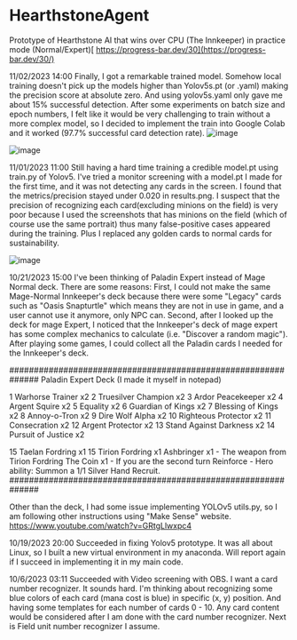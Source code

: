 # HearthstoneAgent
Prototype of Hearthstone AI that wins over CPU (The Innkeeper) in practice mode (Normal/Expert)[
https://progress-bar.dev/30](https://progress-bar.dev/30/)



11/02/2023 14:00
Finally, I got a remarkable trained model. Somehow local training doesn't pick up the models higher than Yolov5s.pt (or .yaml) making the precision score at absolute zero. And using yolov5s.yaml only gave me about 15% successful detection. After some experiments on batch size and epoch numbers, I felt like it would be very challenging to train without a more complex model, so I decided to implement the train into Google Colab and it worked (97.7% successful card detection rate). 
![image](https://github.com/HyunwookJung0827/HearthstoneAgent/assets/90017772/4489d3f8-bf74-4581-9985-a1b65285b06d)

![image](https://github.com/HyunwookJung0827/HearthstoneAgent/assets/90017772/bd9c8496-097e-49ca-8bcc-fefe7e967545)


11/01/2023 11:00
Still having a hard time training a credible model.pt using train.py of Yolov5. I've tried a monitor screening with a model.pt I made for the first time, and it was not detecting any cards in the screen. I found that the metrics/precision stayed under 0.020 in results.png. I suspect that the precision of recognizing each card(excluding minions on the field) is very poor because I used the screenshots that has minions on the field (which of course use the same portrait) thus many false-positive cases appeared during the training. Plus I replaced any golden cards to normal cards for sustainability.

![image](https://github.com/HyunwookJung0827/HearthstoneAgent/assets/90017772/41558d16-45f9-42b0-a2ac-5d34b694ba5b)


10/21/2023 15:00
I've been thinking of Paladin Expert instead of Mage Normal deck. There are some reasons: First, I could not make the same Mage-Normal Innkeeper's deck because there were some "Legacy" cards such as "Oasis Snapturtle" which means they are not in use in game, and a user cannot use it anymore, only NPC can. Second, after I looked up the deck for mage Expert, I noticed that the Innkeeper's deck of mage expert has some complex mechanics to calculate (i.e. "Discover a random magic"). After playing some games, I could collect all the Paladin cards I needed for the Innkeeper's deck.

##############################################################
Paladin Expert Deck (I made it myself in notepad)

1 Warhorse Trainer x2
2 Truesilver Champion x2
3 Ardor Peacekeeper x2
4 Argent Squire x2
5 Equality x2
6 Guardian of Kings x2
7 Blessing of Kings x2
8 Annoy-o-Tron x2
9 Dire Wolf Alpha x2
10 Righteous Protector x2
11 Consecration x2
12 Argent Protector x2
13 Stand Against Darkness x2
14 Pursuit of Justice x2

15 Taelan Fordring x1
15 Tirion Fordring x1
Ashbringer x1 - The weapon from Tirion Fordring
The Coin x1 - If you are the second turn
Reinforce - Hero ability: Summon a 1/1 Silver Hand Recruit.
##############################################################

Other than the deck, I had some issue implementing YOLOv5 utils.py, so I am following other instructions using "Make Sense" website. https://www.youtube.com/watch?v=GRtgLlwxpc4

10/19/2023 20:00
Succeeded in fixing Yolov5 prototype. It was all about Linux, so I built a new virtual environment in my anaconda.
Will report again if I succeed in implementing it in my main code.

10/6/2023 03:11
Succeeded with Video screening with OBS.
I want a card number recognizer. It sounds hard. I'm thinking about recognizing some blue colors of each card (mana cost is blue) in specific (x, y) position. And having some templates for each number of cards 0 - 10.
Any card content would be considered after I am done with the card number recognizer. Next is Field unit number recognizer I assume.
